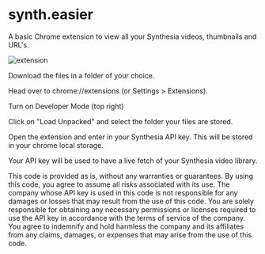 # synth.easier
A basic Chrome extension to view all your Synthesia videos, thumbnails and URL's.

![extension](https://i.ibb.co/MV4pPKg/Screenshot-2022-12-19-181108.png)

Download the files in a folder of your choice.

Head over to chrome://extensions (or Settings > Extensions).

Turn on Developer Mode (top right)

Click on "Load Unpacked" and select the folder your files are stored.

Open the extension and enter in your Synthesia API key. This will be stored in your chrome local storage.

Your API key will be used to have a live fetch of your Synthesia video library.

This code is provided as is, without any warranties or guarantees. By using this code, you agree to assume all risks associated with its use. The company whose API key is used in this code is not responsible for any damages or losses that may result from the use of this code. You are solely responsible for obtaining any necessary permissions or licenses required to use the API key in accordance with the terms of service of the company. You agree to indemnify and hold harmless the company and its affiliates from any claims, damages, or expenses that may arise from the use of this code.
